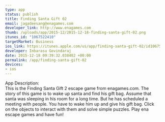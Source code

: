 ```yaml
--- 
type: app
status: publish
title: Finding Santa Gift 02
email: jagadeesang@enagames.com
developer_link: http://www.enagames.com
thumb: /uploads/app/2015-12/2015-12-18-finding-santa-gift-02.png
itunes_id: "1067522410"
targetMarket: Business
ios_link: https://itunes.apple.com/us/app/finding-santa-gift-02/id1067522410?mt=8
developer: Inbarasu Govindaraj
date: 2015-12-18 09:39:32.038482 +00:00
permalink: /app/finding-santa-gift-02
devices: 
- ios
---
```


App  Description:     
         This is the Finding Santa Gift 2 escape game from enagames.com. The story of this game is to wake up santa and find his gift bag. Assume that santa was sleeping in his room for a long time. But he has scheduled a meeting with people. You have to wake him up and give his gift bag. Click on the objects to interact with them and solve simple puzzles. Play ena escape games and have fun!
